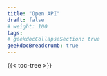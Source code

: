 ```yaml
---
title: "Open API"
draft: false
# weight: 100
tags:
# geekdocCollapseSection: true
geekdocBreadcrumb: true
---
```


{{< toc-tree >}}

